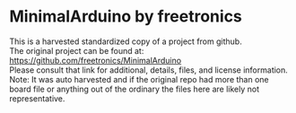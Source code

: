 
# MinimalArduino by freetronics  
This is a harvested standardized copy of a project from github.  
The original project can be found at:  
https://github.com/freetronics/MinimalArduino  
Please consult that link for additional, details, files, and license information.  
Note: It was auto harvested and if the original repo had more than one board file or anything out of the ordinary the files here are likely not representative.  
    